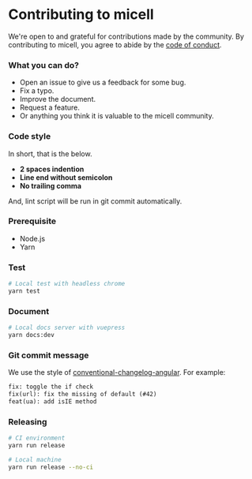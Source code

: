 # Contributing to micell

We're open to and grateful for contributions made by the community. By contributing to micell, you agree to abide by the [code of conduct](CODE_OF_CONDUCT.md).

### What you can do?

* Open an issue to give us a feedback for some bug.
* Fix a typo.
* Improve the document.
* Request a feature.
* Or anything you think it is valuable to the micell community.

### Code style

In short, that is the below.

* **2 spaces indention**
* **Line end without semicolon**
* **No trailing comma**

And, lint script will be run in git commit automatically.

### Prerequisite

* Node.js
* Yarn

### Test

```sh
# Local test with headless chrome
yarn test
```
### Document

```sh
# Local docs server with vuepress
yarn docs:dev
```

### Git commit message

We use the style of [conventional-changelog-angular](https://github.com/conventional-changelog/conventional-changelog/tree/master/packages/conventional-changelog-angular). For example:

```txt
fix: toggle the if check
fix(url): fix the missing of default (#42)
feat(ua): add isIE method
```

### Releasing

```sh
# CI environment
yarn run release

# Local machine
yarn run release --no-ci
```
